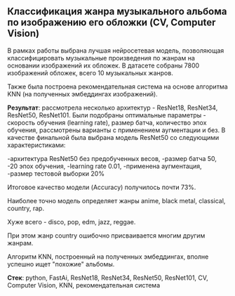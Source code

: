 ## Классификация жанра музыкального альбома по изображению его обложки (CV, Computer Vision)


В рамках работы выбрана лучшая нейросетевая модель, позволяющая классифицировать музыкальные произведения по жанрам на основании изображений их обложек. В датасете собраны 7800 изображений обложек, всего 10 музыкальных жанров.

Также была построена рекомендательная система на основе алгоритма KNN (на полученных эмбеддингах изображений).

**Результат**: рассмотрела несколько архитектур - ResNet18, ResNet34, ResNet50, ResNet101. Были подобраны оптимальные параметры - скорость обучения (learning rate), размер батча, количество эпох обучения, рассмотрены варианты с применением аугментации и без. В качестве финальной была выбрана модель ResNet50 со следующими характеристиками:

-архитектура ResNet50 без предобученных весов,
-размер батча 50,
-20 эпох обучения,
-learning rate 0.01,
-применена аугментация,
-размер тестовой выборки 20%

Итоговое качество модели (Accuracy)  получилось почти 73%.

Наиболее точно модель определяет жанры anime, black metal, classical, country, rap.

Хуже всего - disco, pop, edm, jazz, reggae.

При этом жанр country ошибочно присваивается многим другим жанрам.

Алгоритм KNN, построенный на полученных эмбеддингах, вполне успешно ищет "похожие" альбомы.

**Стек**: python, FastAi, ResNet18, ResNet34, ResNet50, ResNet101, CV, Computer Vision, KNN, рекомендательная система
